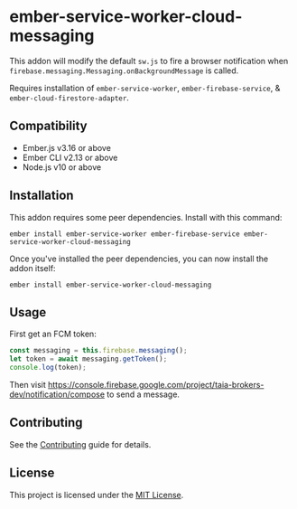 ember-service-worker-cloud-messaging
==============================================================================

This addon will modify the default `sw.js` to fire a browser notification when `firebase.messaging.Messaging.onBackgroundMessage` is called.

Requires installation of `ember-service-worker`, `ember-firebase-service`, & `ember-cloud-firestore-adapter`.


Compatibility
------------------------------------------------------------------------------

* Ember.js v3.16 or above
* Ember CLI v2.13 or above
* Node.js v10 or above


Installation
------------------------------------------------------------------------------

This addon requires some peer dependencies. Install with this command:

```
ember install ember-service-worker ember-firebase-service ember-service-worker-cloud-messaging
```

Once you've installed the peer dependencies, you can now install the addon itself:

```
ember install ember-service-worker-cloud-messaging
```


Usage
------------------------------------------------------------------------------

First get an FCM token:

```js
const messaging = this.firebase.messaging();
let token = await messaging.getToken();
console.log(token);
```

Then visit https://console.firebase.google.com/project/taia-brokers-dev/notification/compose to send a message.


Contributing
------------------------------------------------------------------------------

See the [Contributing](CONTRIBUTING.md) guide for details.


License
------------------------------------------------------------------------------

This project is licensed under the [MIT License](LICENSE.md).
